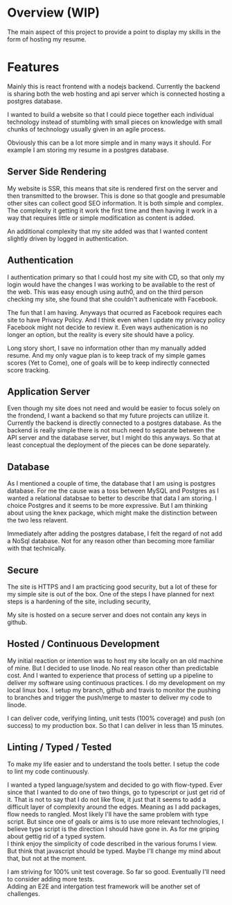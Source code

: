 # Overview (WIP)

The main aspect of this project to provide a point to display my skills in the form of hosting my resume.

# Features

Mainly this is react frontend with a nodejs backend.  Currently the backend is sharing both the web hosting and 
api server which is connected hosting a postgres database.

I wanted to build a website so that I could piece together each individual technology instead of stumbling with 
small pieces on knowledge with small chunks of technology usually given in an agile process.

Obviously this can be a lot more simple and in many ways it should.  For example I am storing my resume in a postgres
database.

## Server Side Rendering

My website is SSR, this means that site is rendered first on the server and then transmitted to the browser.  This is
done so that google and presumable other sites can collect good SEO information.  It is both simple and complex.  The 
complexity it getting it work the first time and then having it work in a way that requires little or simple 
modification as content is added.  

An additional complexity that my site added was that I wanted content slightly driven by logged in authentication.  

## Authentication

I authentication primary so that I could host my site with CD, so that only my login would have the changes I was
working to be available to the rest of the web.  This was easy enough using auth0, and on the third person checking 
my site, she found that she couldn't authenicate with Facebook.

The fun that I am having.  Anyways that ocurred as
Facebook requires each site to have Privacy Policy.  And I think even when I update my privacy policy Facebook might 
not decide to review it.  Even ways authenication is no longer an option, but the reality is every site should have 
a policy.  

Long story short, I save no information other than my manually added resume.  And my only vague plan is to keep 
track of my simple games scores (Yet to Come), one of goals will be to keep indirectly connected score tracking.

## Application Server

Even though my site does not need and would be easier to focus solely on the frondend, I want a backend so that my
future projects can utilize it.  Currently the backend is directly connected to a postgres database.  As the backend 
is really simple there is not much need to separate between the API server and the database server, but I might 
do this anyways.  So that at least conceptual the deployment of the pieces can be done separately.

## Database

As I mentioned a couple of time, the database that I am using is postgres database.  For me the cause was a toss between
MySQL and Postgres as I wanted a relational databsae to better to describe that data I am storing.   I choice Postgres 
and it seems to be more expressive.  But I am thinking about using the knex package, which might make the distinction
between the two less relavent.  

Immediately after adding the postgres database, I felt the regard of not add a NoSql database.  Not for any reason
other than becoming more familiar with that technically.

## Secure

The site is HTTPS and I am practicing good security, but a lot of these for my simple site is out of the box.  One 
of the steps I have planned for next steps is a hardening of the site, including security,

My site is hosted on a secure server and does not contain any keys in github.

## Hosted / Continuous Development

My initial reaction or intention was to host my site locally on an old machine of mine.  But I decided to use linode.
No real reason other than predictable cost.  And I wanted to experience that process of setting up a pipeline to 
deliver my software using continuous practices.  I do my development on my local linux box.  I setup my branch,
github and travis to monitor the pushing to branches and trigger the push/merge to master to deliver my code to 
linode.  

I can deliver code, verifying linting, unit tests (100% coverage) and push (on success) to my production box.  So that
I can deliver in less than 15 minutes.

## Linting / Typed / Tested

To make my life easier and to understand the tools better.  I setup the code to lint my code continuously.

I wanted a typed language/system and decided to go with flow-typed.  Ever since that I wanted to do one of two things, 
go to typescript or just get rid of it.  That is not to say that I do not like flow, it just that it seems to add a 
difficult layer of complexity around the edges.  Meaning as I add packages, flow needs to rangled.  Most likely I'll
have the same problem with type script.  But since one of goals or aims is to use more relevant technologies, I 
believe type script is the direction I should have gone in.  As for me griping about gettig rid of a typed system.  
I think enjoy the simplicity of code described in the various forums I view.  But think that javascript should be 
typed.  Maybe I'll change my mind about that, but not at the moment.

I am striving for 100% unit test coverage.  So far so good.  Eventually I'll need to consider adding more tests.  
Adding an E2E and intergation test framework will be another set of challenges.
